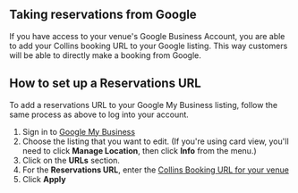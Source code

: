 ## Taking reservations from Google

If you have access to your venue's Google Business Account, you are able to add your Collins booking URL to your Google listing. This way customers will be able to directly make a booking from Google. 

## How to set up a Reservations URL

To add a reservations URL to your Google My Business listing, follow the same process as above to log into your account. 

1. Sign in to [Google My Business](https://www.google.co.uk/business/?gmbsrc=gb-en_GB-et-gs-z-gmb-l-z-h~my%7Credirect%7Cu&ppsrc=GMBLR&utm_campaign=gb-en_GB-et-gs-z-gmb-l-z-h~my%7Credirect%7Cu&utm_source=gmb&utm_medium=et)
2. Choose the listing that you want to edit. (If you're using card view, you'll need to click **Manage Location**, then click **Info** from the menu.)
3. Click on the **URLs** section. 
4. For the **Reservations URL**, enter the [Collins Booking URL for your venue](http://developers.designmynight.com/faqs/booking-url/#booking-url-for-a-specific-venue)
5. Click **Apply**


